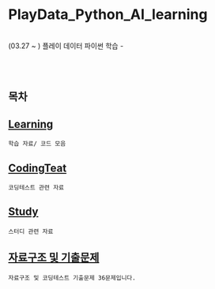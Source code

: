 # PlayData_Python_AI_learning
</br>
 (03.27 ~ )
 플레이 데이터 파이썬 학습
-
 
</br></br>

## 목차

[Learning](./02.learning/)
-
    학습 자료/ 코드 모음

[CodingTeat](https://github.com/parking-place/Coding_Test/)
-
    코딩테스트 관련 자료

[Study](https://github.com/parking-place/Coding_Test/tree/main/Codingtest_Note/Study)
-
    스터디 관련 자료

[자료구조 및 기출문제](https://github.com/parking-place/Coding_Test/tree/main/Codingtest_Note/Export_problem/)
-
    자료구조 및 코딩테스트 기출문제 36문제입니다.